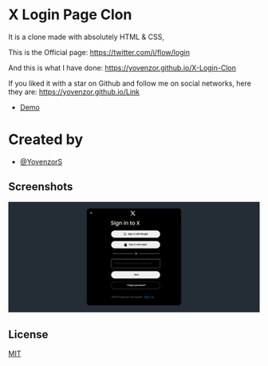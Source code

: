# X Login Page Clon

It is a clone made with absolutely HTML & CSS,

This is the Official page: https://twitter.com/i/flow/login

And this is what I have done: https://yovenzor.github.io/X-Login-Clon

If you liked it with a star on Github and follow me on social networks, here they are: https://yovenzor.github.io/Link

- [Demo](https://yovenzor.github.io/X-Login-Clon)

# Created by

- [@YovenzorS](https://www.linkedin.com/in/yovenzor-singh/)


## Screenshots

![App Screenshot](https://raw.githubusercontent.com/Yovenzor/X-Login-Clon/main/img/preview.png)

## License

[MIT](https://choosealicense.com/licenses/mit/)
